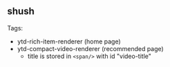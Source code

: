 ## shush


Tags:
- ytd-rich-item-renderer (home page)
- ytd-compact-video-renderer (recommended page)
  - title is stored in `<span/>`  with id "video-title"